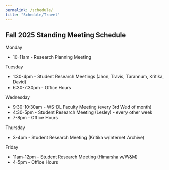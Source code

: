 ```yaml
---
permalink: /schedule/
title: "Schedule/Travel"
---
```


## Fall 2025 Standing Meeting Schedule

Monday

* 10-11am - Research Planning Meeting

Tuesday

* 1:30-4pm - Student Research Meetings (Jhon, Travis, Tarannum, Kritika, David)
* 6:30-7:30pm - Office Hours

Wednesday

* 9:30-10:30am - WS-DL Faculty Meeting (every 3rd Wed of month)
* 4:30-5pm - Student Research Meeting (Lesley) - every other week
* 7-8pm - Office Hours

Thursday

* 3-4pm - Student Research Meeting (Kritika w/Internet Archive)

Friday

* 11am-12pm - Student Research Meeting (Himarsha w/W&M)
* 4-5pm - Office Hours
